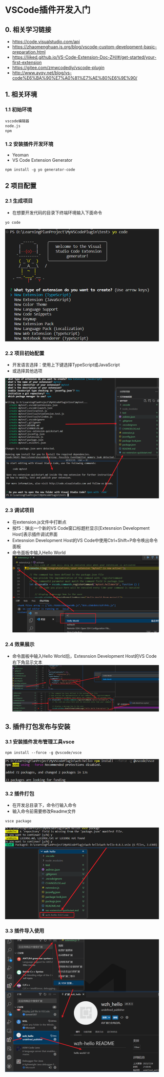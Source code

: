 # VSCode插件开发入门

## 0. 相关学习链接
* https://code.visualstudio.com/api
* https://zhaomenghuan.js.org/blog/vscode-custom-development-basic-preparation.html
* https://liiked.github.io/VS-Code-Extension-Doc-ZH/#/get-started/your-first-extension
* https://gitee.com/zmwcodediy/vscode-plugin
* http://www.ayqy.net/blog/vs-code%E6%BA%90%E7%A0%81%E7%AE%80%E6%9E%90/

## 1. 相关环境
### 1.1 初始环境
```shell
vscode编辑器
node.js
npm
```

### 1.2 安装插件开发环境
* Yeoman
* VS Code Extension Generator
```shell
npm install -g yo generator-code
```

## 2 项目配置
### 2.1 生成项目
* 在想要开发代码的目录下终端环境输入下面命令
```shell
yo code
```
![yo code开始生成项目](image/入门1/yo%20code开始生成项目.png)

### 2.2 项目初始配置
* 开发语言选择：使用上下键选择TypeScript或JavaScript
* 或选择其他选项

![项目初始配置](image/入门1/项目初始配置.png)

### 2.3 调试项目
* 在extension.js文件中打断点
* 按f5：弹出一个新的VS Code窗口标题栏显示[Extesnsion Development Host]表示插件调试界面
* Extesnsion Development Host的VS Code中使用Ctrl+Shift+P命令唤出命令面板
* 命令面板中输入Hello World
![调试项目](image/入门1/调试项目.png)

### 2.4 效果展示
* 命令面板中输入Hello World后，Extesnsion Development Host的VS Code右下角显示文本
![效果展示](image/入门1/效果展示.png)

## 3. 插件打包发布与安装
### 3.1 安装插件发布管理工具vsce
```shell
npm install --force -g @vscode/vsce
```
![插件发布管理工具vsce](image/入门1/插件发布管理工具vsce.png)

### 3.2 插件打包
* 在开发总目录下，命令行输入命令
* 输入命令前需要修改Readme文件
```shell
vsce package
```
![插件打包](image/入门1/插件打包.png)

### 3.3 插件导入使用
![插件导入使用](image/入门1/插件导入使用.png)
